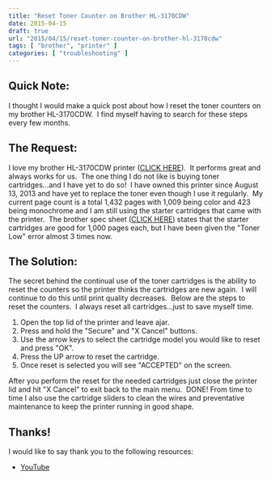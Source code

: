 ```yaml
---
title: "Reset Toner Counter on Brother HL-3170CDW"
date: 2015-04-15
draft: true
url: "2015/04/15/reset-toner-counter-on-brother-hl-3170cdw"
tags: [ "brother", "printer" ]
categories: [ "troubleshooting" ]
---
```


## Quick Note:

I thought I would make a quick post about how I reset the toner counters on my brother HL-3170CDW.  I find myself having to search for these steps every few months.

## The Request:

I love my brother HL-3170CDW printer ([CLICK HERE](http://smile.amazon.com/Brother-HL-3170CDW-Digital-Wireless-Networking/dp/B00BQU141C/ref=sr_1_1?ie=UTF8&qid=1429131433&sr=8-1&keywords=HL-3170CDW "Hl-3170CDW")).  It performs great and always works for us.  The one thing I do not like is buying toner cartridges...and I have yet to do so!  I have owned this printer since August 13, 2013 and have yet to replace the toner even though I use it regularly.  My current page count is a total 1,432 pages with 1,009 being color and 423 being monochrome and I am still using the starter cartridges that came with the printer.  The brother spec sheet ([CLICK HERE](http://www.brother-usa.com/Printer/ModelDetail/1/HL3170CDW/spec#.VS7ZzPnF9fw "HL-3170CDW Tech Specs")) states that the starter cartridges are good for 1,000 pages each, but I have been given the "Toner Low" error almost 3 times now.

## The Solution:

The secret behind the continual use of the toner cartridges is the ability to reset the counters so the printer thinks the cartridges are new again.  I will continue to do this until print quality decreases.  Below are the steps to reset the counters.  I always reset all cartridges...just to save myself time.

1.  Open the top lid of the printer and leave ajar.
2.  Press and hold the "Secure" and "X Cancel" buttons.
3.  Use the arrow keys to select the cartridge model you would like to reset and press "OK".
4.  Press the UP arrow to reset the cartridge.
5.  Once reset is selected you will see "ACCEPTED" on the screen.

After you perform the reset for the needed cartridges just close the printer lid and hit "X Cancel" to exit back to the main menu.  DONE! From time to time I also use the cartridge sliders to clean the wires and preventative maintenance to keep the printer running in good shape.

## Thanks!

I would like to say thank you to the following resources:

*   [YouTube](https://www.youtube.com/watch?v=OsttkA329Bs)